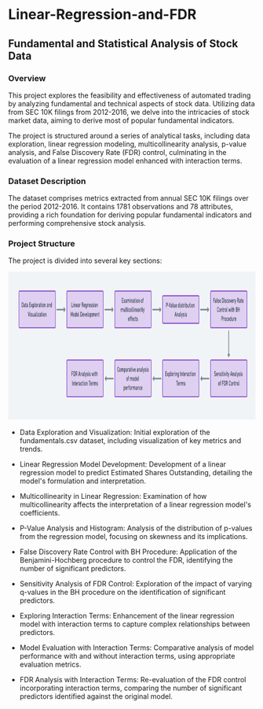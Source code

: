 # Linear-Regression-and-FDR
## Fundamental and Statistical Analysis of Stock Data

### Overview
This project explores the feasibility and effectiveness of automated trading by analyzing fundamental and technical aspects of stock data. Utilizing data from SEC 10K filings from 2012-2016, we delve into the intricacies of stock market data, aiming to derive most of popular fundamental indicators. 

The project is structured around a series of analytical tasks, including data exploration, linear regression modeling, multicollinearity analysis, p-value analysis, and False Discovery Rate (FDR) control, culminating in the evaluation of a linear regression model enhanced with interaction terms.

### Dataset Description
The dataset comprises metrics extracted from annual SEC 10K filings over the period 2012-2016. It contains 1781 observations and 78 attributes, providing a rich foundation for deriving popular fundamental indicators and performing comprehensive stock analysis.

### Project Structure
The project is divided into several key sections:

<img src="FDR-structure.png" width="1040" height="301">

- Data Exploration and Visualization: Initial exploration of the fundamentals.csv dataset, including visualization of key metrics and trends.

- Linear Regression Model Development: Development of a linear regression model to predict Estimated Shares Outstanding, detailing the model's formulation and interpretation.

- Multicollinearity in Linear Regression: Examination of how multicollinearity affects the interpretation of a linear regression model's coefficients.

- P-Value Analysis and Histogram: Analysis of the distribution of p-values from the regression model, focusing on skewness and its implications.

- False Discovery Rate Control with BH Procedure: Application of the Benjamini-Hochberg procedure to control the FDR, identifying the number of significant predictors.

- Sensitivity Analysis of FDR Control: Exploration of the impact of varying q-values in the BH procedure on the identification of significant predictors.

- Exploring Interaction Terms: Enhancement of the linear regression model with interaction terms to capture complex relationships between predictors.

- Model Evaluation with Interaction Terms: Comparative analysis of model performance with and without interaction terms, using appropriate evaluation metrics.

- FDR Analysis with Interaction Terms: Re-evaluation of the FDR control incorporating interaction terms, comparing the number of significant predictors identified against the original model.

